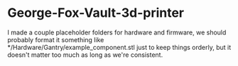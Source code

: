 # George-Fox-Vault-3d-printer

I made a couple placeholder folders for hardware and firmware, we should probably format it something like */Hardware/Gantry/example_component.stl just to keep things orderly, but it doesn't matter too much as long as we're consistent.
